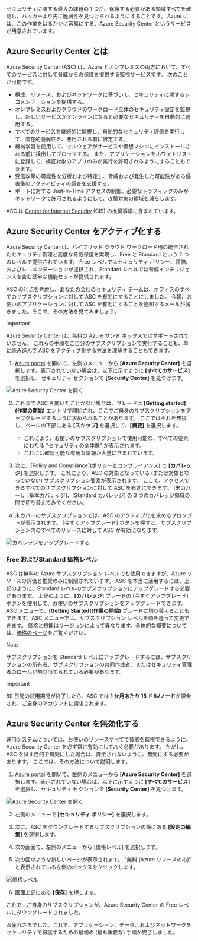 セキュリティに関する最大の課題の 1 つが、保護する必要がある領域すべてを確認し、ハッカーより先に脆弱性を見つけられるようにすることです。 Azure には、この作業をはるかかに容易にする、Azure Security Center というサービスが用意されています。

## <a name="what-is-azure-security-center"></a>Azure Security Center とは

Azure Security Center (ASC) は、Azure とオンプレミスの両方において、すべてのサービスに対して脅威からの保護を提供する監視サービスです。 次のことが可能です。

- 構成、リソース、およびネットワークに基づいて、セキュリティに関するレコメンデーションを提供する。
- オンプレミスおよびクラウドのワークロード全体のセキュリティ設定を監視し、新しいサービスがオンラインになると必要なセキュリティを自動的に適用する。
- すべてのサービスを継続的に監視し、自動的なセキュリティ評価を実行して、潜在的脆弱性を、悪用される前に特定する。
- 機械学習を使用して、マルウェアがサービスや仮想マシンにインストールされる前に検出してブロックする。 また、アプリケーションをホワイトリストに登録して、検証対象のアプリのみが実行を許可されるようにすることもできます。
- 受信攻撃の可能性を分析および特定し、脅威および発生した可能性がある侵害後のアクティビティの調査を支援する。
- ポートに対する Just-In-Time アクセスの制御。必要なトラフィックのみがネットワークで許可されるようにして、攻撃対象の領域を減らします。

ASC は [Center for Internet Security](https://www.cisecurity.org/cis-benchmarks/) (CIS) の推奨事項に含まれています。

## <a name="activating-azure-security-center"></a>Azure Security Center をアクティブ化する

Azure Security Center は、ハイブリッド クラウド ワークロード用の統合されたセキュリティ管理と高度な脅威保護を実現し、Free と Standard という 2 つのレベルで提供されています。 Free レベルではセキュリティ ポリシー、評価、およびレコメンデーションが提供され、Standard レベルでは脅威インテリジェンスを含む堅牢な機能セットが提供されます。

ASC の利点を考慮し、あなたの会社のセキュリティ チームは、オフィスのすべてのサブスクリプションに対して ASC を有効にすることにしました。 今朝、お使いのアプリケーションに対して ASC を有効にすることを通知するメールが届きました。そこで、その方法を見てみましょう。

> [!IMPORTANT]
> Azure Security Center は、無料の Azure サンド ボックスではサポートされていません。 これらの手順をご自分のサブスクリプションで実行することも、単に読み進んで ASC をアクティブ化する方法を理解することもできます。

1. [Azure portal](https://portal.azure.com?azure-portal=true) を開いて、左側のメニューから **[Azure Security Center]** を選択します。表示されていない場合は、以下に示すように **[すべてのサービス]** を選択し、セキュリティ セクションで **[Security Center]** を見つけます。

![Azure Security Center を開く](../media/2-ASC-Menu.png)

2. これまで ASC を開いたことがない場合は、ブレードは **[Getting started]\(作業の開始\)** エントリで開始され、ここでご自身のサブスクリプションをアップグレードするように求められることがあります。 ここではそれを無視し、ページの下部にある **[スキップ]** を選択して、**[概要]** を選択します。
    - これにより、お使いのサブスクリプションで使用可能な、すべての要素にわたる "セキュリティの全体像" が表示されます。
    - これには確認可能な有用な情報が大量に含まれています。

3. 次に、[Policy and Compliance]\(ポリシーとコンプライアンス\) で **[カバレッジ]** を選択します。 これにより、ASC の対象となっている (または対象となっていない) サブスクリプション要素が表示されます。 ここで、アクセスできるすべてのサブスクリプションに対して ASC を有効にできます。 [未カバー]、[基本カバレッジ]、[Standard カバレッジ] の 3 つのカバレッジ領域の間で切り替えてみてください。

4. 未カバーのサブスクリプションでは、ASC のアクティブ化を求めるプロンプトが表示されます。 [今すぐアップグレード] ボタンを押すと、サブスクリプション内のすべてのリソースに対して ASC が有効になります。

![カバレッジをアップグレードする](../media/2-Upgrade-Now.png)

### <a name="free-vs-standard-pricing-tier"></a>Free およびStandard 価格レベル

ASC は無料の Azure サブスクリプション レベルでも使用できますが、Azure リソースの評価と推奨のみに制限されています。 ASC を本当に活用するには、上記のように、Standard レベルのサブスクリプションにアップグレードする必要があります。 上記のように、**[カバレッジ]** ブレードの [今すぐアップグレード] ボタンを使用して、お使いのサブスクリプションをアップグレードできます。 ASC メニューで、**[Getting Started]\(作業の開始\)** ブレードに切り替えることもできます。ASC メニューでは、サブスクリプション レベルを順を追って変更できます。 価格と機能はリージョンによって異なります。全体的な概要については、[価格のページ](https://azure.microsoft.com/pricing/details/security-center/)をご覧ください。 

> [!NOTE]
> サブスクリプションを Standard レベルにアップグレードするには、サブスクリプションの所有者、サブスクリプションの共同作成者、またはセキュリティ管理者のロールが割り当てられている必要があります。

> [!IMPORTANT]
> 60 日間の試用期間が終了したら、ASC では **1 か月あたり 15 ドル/ノード**が課金され、ご自身のアカウントに請求されます。

## <a name="turning-off-azure-security-center"></a>Azure Security Center を無効化する

運用システムについては、お使いのリソースすべてで脅威を監視できるように、Azure Security Center を必ず常に有効にしておく必要があります。 ただし、ASC を試す目的で有効にした場合は、課金されないように、無効にする必要があります。 ここでは、その方法について説明します。

1. [Azure portal](https://portal.azure.com?azure-portal=true) を開いて、左側のメニューから **[Azure Security Center]** を選択します。表示されていない場合は、以下に示すように **[すべてのサービス]** を選択し、セキュリティ セクションで **[Security Center]** を見つけます。

![Azure Security Center を開く](../media/2-ASC-Menu.png)

2. 左側のメニューで **[セキュリティ ポリシー]** を選択します。

3. 次に、ASC をダウングレードするサブスクリプションの横にある **[設定の編集]** を選択します。

4. 次の画面で、左側のメニューから [価格レベル] を選択します。

5. 次の図のような新しいページが表示されます。 "無料 (Azure リソースのみ)" と表示されている左側のボックスをクリックします。

![価格レベル](../media/2-Pricing-Tier.png)

6. 画面上部にある **[保存]** を押します。

これで、ご自身のサブスクリプションが、Azure Security Center の Free レベルにダウングレードされました。

お疲れさまでした。これで、アプリケーション、データ、およびネットワークをセキュリティで保護するための最初の (最も重要な) 手順が完了しました。